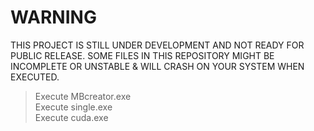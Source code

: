 # WARNING
THIS PROJECT IS STILL UNDER DEVELOPMENT AND NOT READY FOR PUBLIC RELEASE. SOME FILES IN THIS REPOSITORY MIGHT BE INCOMPLETE OR UNSTABLE & WILL CRASH ON YOUR SYSTEM WHEN EXECUTED.<br>
> Execute MBcreator.exe<br>
> Execute single.exe<br>
> Execute cuda.exe<br>
